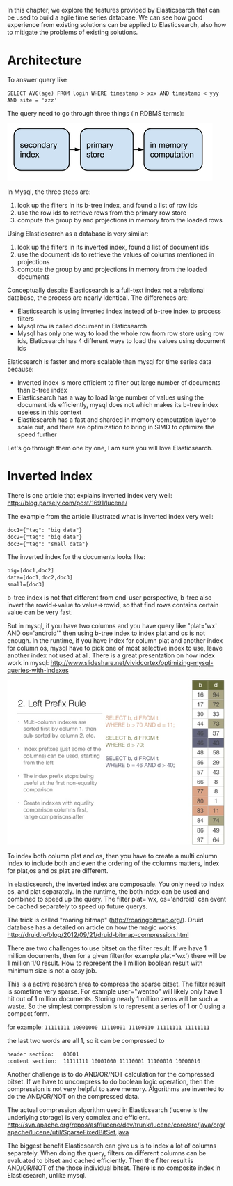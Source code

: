 In this chapter, we explore the features provided by Elasticsearch that can be used to build a agile time series database. We can see how good experience from existing solutions can be applied to Elasticsearch, also how to mitigate the problems of existing solutions.

# Architecture

To answer query like

```
SELECT AVG(age) FROM login WHERE timestamp > xxx AND timestamp < yyy AND site = 'zzz'
```

The query need to go through three things (in RDBMS terms):

![](three-steps.png)

In Mysql, the three steps are:

1. look up the filters in its b-tree index, and found a list of row ids
2. use the row ids to retrieve rows from the primary row store
3. compute the group by and projections in memory from the loaded rows

Using Elasticsearch as a database is very similar:

1. look up the filters in its inverted index, found a list of document ids
2. use the document ids to retrieve the values of columns mentioned in projections
3. compute the group by and projections in memory from the loaded documents

Conceptually despite Elasticsearch is a full-text index not a relational database, the process are nearly identical. The differences are:

* Elasticsearch is using inverted index instead of b-tree index to process filters
* Mysql row is called document in Elaticsearch
* Mysql has only one way to load the whole row from row store using row ids, Elaticsearch has 4 different ways to load the values using document ids

Elaticsearch is faster and more scalable than mysql for time series data because:

* Inverted index is more efficient to filter out large number of documents than b-tree index
* Elasticsearch has a way to load large number of values using the document ids efficiently, mysql does not which makes its b-tree index useless in this context
* Elasticsearch has a fast and sharded in memory computation layer to scale out, and there are optimization to bring in SIMD to optimize the speed further

Let's go through them one by one, I am sure you will love Elasticsearch.

# Inverted Index

There is one article that explains inverted index very well: http://blog.parsely.com/post/1691/lucene/

The example from the article illustrated what is inverted index very well:

```
doc1={"tag": "big data"}
doc2={"tag": "big data"}
doc3={"tag": "small data"}
```

The inverted index for the documents looks like:

```
big=[doc1,doc2]
data=[doc1,doc2,doc3]
small=[doc3]
```
b-tree index is not that different from end-user perspective, b-tree also invert the rowid=>value to value=>rowid, so that find rows contains certain value can be very fast.

But in mysql, if you have two columns and you have query like "plat='wx' AND os='android'" then using b-tree index to index plat and os is not enough. In the runtime, if you have index for column plat and another index for column os, mysql have to pick one of most selective index to use, leave another index not used at all. There is a great presentation on how index work in mysql: http://www.slideshare.net/vividcortex/optimizing-mysql-queries-with-indexes

![](multi-column-index.jpg)

To index both column plat and os, then you have to create a multi column index to include both and even the ordering of the columns matters, index for plat,os and os,plat are different.

In elasticsearch, the inverted index are composable. You only need to index os, and plat separately. In the runtime, the both index can be used and combined to speed up the query. The filter plat='wx, os='android' can event be cached separately to speed up future querys.

The trick is called "roaring bitmap" (http://roaringbitmap.org/). Druid database has a detailed on article on how the magic works: http://druid.io/blog/2012/09/21/druid-bitmap-compression.html

There are two challenges to use bitset on the filter result. If we have 1 million documents, then for a given filter(for example plat='wx') there will be 1 million 1/0 result. How to represent the 1 million boolean result with minimum size is not a easy job.

This is a active research area to compress the sparse bitset. The filter result is sometime very sparse. For example user="wentao" will likely only have 1 hit out of 1 million documents. Storing nearly 1 million zeros will be such a waste. So the simplest compression is to represent a series of 1 or 0 using a compact form.

for example: ```11111111 10001000 11110001 11100010 11111111 11111111```

the last two words are all 1, so it can be compressed to

```
header section:   00001
content section:  11111111 10001000 11110001 11100010 10000010
```

Another challenge is to do AND/OR/NOT calculation for the compressed bitset. If we have to uncompress to do boolean logic operation, then the compression is not very helpful to save memory. Algorithms are invented to do the AND/OR/NOT on the compressed data.

The actual compression algorithm used in Elasticsearch (lucene is the underlying storage) is very complex and efficient. http://svn.apache.org/repos/asf/lucene/dev/trunk/lucene/core/src/java/org/apache/lucene/util/SparseFixedBitSet.java

The biggest benefit Elasticsearch can give us is to index a lot of columns separately. When doing the query, filters on different columns can be evaluated to bitset and cached efficiently. Then the filter result is AND/OR/NOT of the those individual bitset. There is no composite index in Elasticsearch, unlike mysql.













